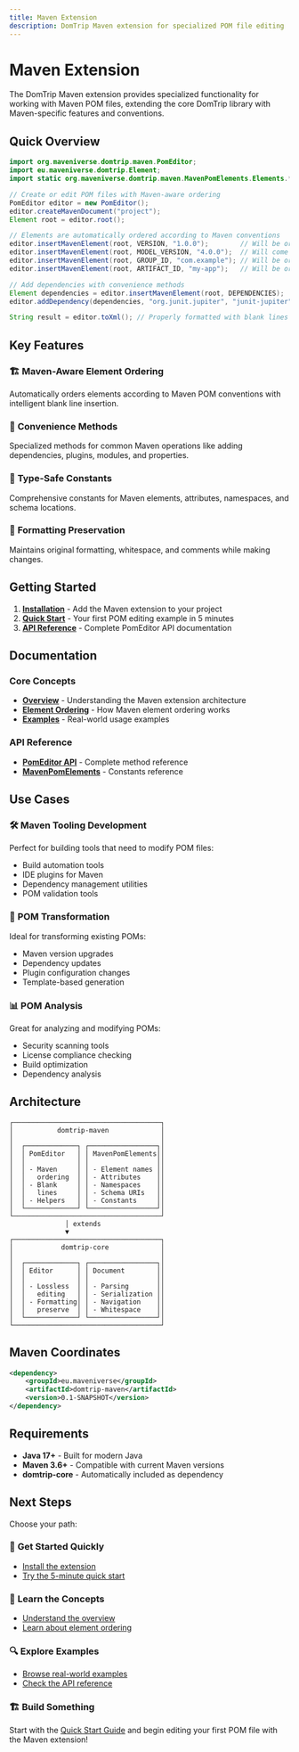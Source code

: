 ```yaml
---
title: Maven Extension
description: DomTrip Maven extension for specialized POM file editing
---
```


# Maven Extension

The DomTrip Maven extension provides specialized functionality for working with Maven POM files, extending the core DomTrip library with Maven-specific features and conventions.

## Quick Overview

```java
import org.maveniverse.domtrip.maven.PomEditor;
import eu.maveniverse.domtrip.Element;
import static org.maveniverse.domtrip.maven.MavenPomElements.Elements.*;

// Create or edit POM files with Maven-aware ordering
PomEditor editor = new PomEditor();
editor.createMavenDocument("project");
Element root = editor.root();

// Elements are automatically ordered according to Maven conventions
editor.insertMavenElement(root, VERSION, "1.0.0");        // Will be ordered correctly
editor.insertMavenElement(root, MODEL_VERSION, "4.0.0");  // Will come first
editor.insertMavenElement(root, GROUP_ID, "com.example"); // Will be ordered correctly
editor.insertMavenElement(root, ARTIFACT_ID, "my-app");   // Will be ordered correctly

// Add dependencies with convenience methods
Element dependencies = editor.insertMavenElement(root, DEPENDENCIES);
editor.addDependency(dependencies, "org.junit.jupiter", "junit-jupiter", "5.9.2");

String result = editor.toXml(); // Properly formatted with blank lines
```

## Key Features

### 🏗️ **Maven-Aware Element Ordering**
Automatically orders elements according to Maven POM conventions with intelligent blank line insertion.

### 🎯 **Convenience Methods**
Specialized methods for common Maven operations like adding dependencies, plugins, modules, and properties.

### 🔧 **Type-Safe Constants**
Comprehensive constants for Maven elements, attributes, namespaces, and schema locations.

### 📐 **Formatting Preservation**
Maintains original formatting, whitespace, and comments while making changes.

## Getting Started

1. **[Installation](/docs/maven/installation/)** - Add the Maven extension to your project
2. **[Quick Start](/docs/maven/quick-start/)** - Your first POM editing example in 5 minutes
3. **[API Reference](/docs/maven/api/)** - Complete PomEditor API documentation

## Documentation

### Core Concepts
- **[Overview](/docs/maven/overview/)** - Understanding the Maven extension architecture
- **[Element Ordering](/docs/maven/ordering/)** - How Maven element ordering works
- **[Examples](/docs/maven/examples/)** - Real-world usage examples

### API Reference
- **[PomEditor API](/docs/maven/api/)** - Complete method reference
- **[MavenPomElements](/docs/maven/api/#mavenpomelementsclass)** - Constants reference

## Use Cases

### 🛠️ **Maven Tooling Development**
Perfect for building tools that need to modify POM files:
- Build automation tools
- IDE plugins for Maven
- Dependency management utilities
- POM validation tools

### 🔄 **POM Transformation**
Ideal for transforming existing POMs:
- Maven version upgrades
- Dependency updates
- Plugin configuration changes
- Template-based generation

### 📊 **POM Analysis**
Great for analyzing and modifying POMs:
- Security scanning tools
- License compliance checking
- Build optimization
- Dependency analysis

## Architecture

```
┌─────────────────────────────────────┐
│           domtrip-maven             │
│                                     │
│  ┌─────────────┐ ┌─────────────────┐│
│  │ PomEditor   │ │ MavenPomElements││
│  │             │ │                 ││
│  │ - Maven     │ │ - Element names ││
│  │   ordering  │ │ - Attributes    ││
│  │ - Blank     │ │ - Namespaces    ││
│  │   lines     │ │ - Schema URIs   ││
│  │ - Helpers   │ │ - Constants     ││
│  └─────────────┘ └─────────────────┘│
└─────────────────────────────────────┘
              │ extends
              ▼
┌─────────────────────────────────────┐
│            domtrip-core             │
│                                     │
│  ┌─────────────┐ ┌─────────────────┐│
│  │ Editor      │ │ Document        ││
│  │             │ │                 ││
│  │ - Lossless  │ │ - Parsing       ││
│  │   editing   │ │ - Serialization ││
│  │ - Formatting│ │ - Navigation    ││
│  │   preserve  │ │ - Whitespace    ││
│  └─────────────┘ └─────────────────┘│
└─────────────────────────────────────┘
```

## Maven Coordinates

```xml
<dependency>
    <groupId>eu.maveniverse</groupId>
    <artifactId>domtrip-maven</artifactId>
    <version>0.1-SNAPSHOT</version>
</dependency>
```

## Requirements

- **Java 17+** - Built for modern Java
- **Maven 3.6+** - Compatible with current Maven versions
- **domtrip-core** - Automatically included as dependency

## Next Steps

Choose your path:

### 🚀 **Get Started Quickly**
- [Install the extension](/docs/maven/installation/)
- [Try the 5-minute quick start](/docs/maven/quick-start/)

### 📖 **Learn the Concepts**
- [Understand the overview](/docs/maven/overview/)
- [Learn about element ordering](/docs/maven/ordering/)

### 🔍 **Explore Examples**
- [Browse real-world examples](/docs/maven/examples/)
- [Check the API reference](/docs/maven/api/)

### 🏗️ **Build Something**
Start with the [Quick Start Guide](/docs/maven/quick-start/) and begin editing your first POM file with the Maven extension!
